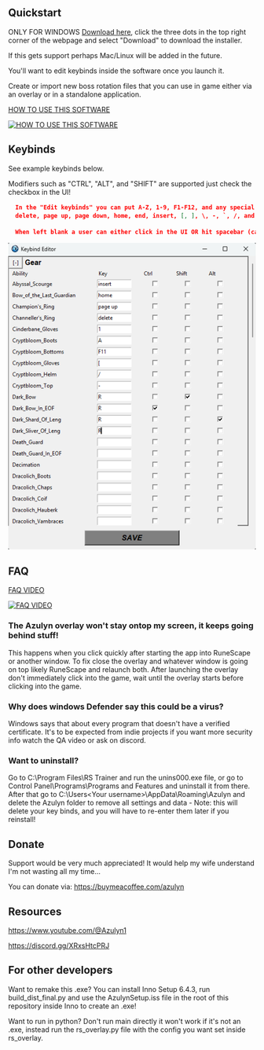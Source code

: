 ## Quickstart
ONLY FOR WINDOWS 
[Download here](https://github.com/blueboy4g/RS_Trainer/blob/main/Output/AzulynSetup.exe), click the three dots in the top right corner of the webpage and select "Download" to download the installer.

If this gets support perhaps Mac/Linux will be added in the future.

You'll want to edit keybinds inside the software once you launch it.

Create or import new boss rotation files that you can use in game either via an overlay or in a standalone application.

[HOW TO USE THIS SOFTWARE](https://youtu.be/DbwiqWMt4tI)


[![HOW TO USE THIS SOFTWARE](http://img.youtube.com/vi/DbwiqWMt4tI/0.jpg)](https://youtu.be/DbwiqWMt4tI)

## Keybinds
See example keybinds below.

Modifiers such as "CTRL", "ALT", and "SHIFT" are supported just check the checkbox in the UI!
```json
  In the "Edit keybinds" you can put A-Z, 1-9, F1-F12, and any special characters a couple examples:
  delete, page up, page down, home, end, insert, [, ], \, -, `, /, and more!

  When left blank a user can either click in the UI OR hit spacebar (can configure in config file to any button) to mark as completed.
```
![readme.png](readme.png)
## FAQ

[FAQ VIDEO](https://youtu.be/AmuDzXJdMcA)


[![FAQ VIDEO](http://img.youtube.com/vi/AmuDzXJdMcA/0.jpg)](https://youtu.be/AmuDzXJdMcA)

### The Azulyn overlay won't stay ontop my screen, it keeps going behind stuff!
This happens when you click quickly after starting the app into RuneScape or another window. To fix close the overlay and whatever window is going on top likely RuneScape and relaunch both. After launching the overlay don't immediately click into the game, wait until the overlay starts before clicking into the game.

### Why does windows Defender say this could be a virus? 
Windows says that about every program that doesn't have a verified certificate. It's to be expected from indie projects if you want more security info watch the QA video or ask on discord.

### Want to uninstall?
Go to C:\Program Files\RS Trainer and run the unins000.exe file, or go to Control Panel\Programs\Programs and Features and uninstall it from there.
After that go to C:\Users\<Your username>\AppData\Roaming\Azulyn and delete the Azulyn folder to remove all settings and data - Note: this will delete your key binds, and you will have to re-enter them later if you reinstall!

## Donate
Support would be very much appreciated! It would help my wife understand I'm not wasting all my time...  

You can donate via: https://buymeacoffee.com/azulyn


## Resources
https://www.youtube.com/@Azulyn1

https://discord.gg/XRxsHtcPRJ

## For other developers
Want to remake this .exe? You can install Inno Setup 6.4.3, run build_dist_final.py and use the AzulynSetup.iss file in the root of this repository inside Inno to create an .exe!

Want to run in python? Don't run main directly it won't work if it's not an .exe, instead run the rs_overlay.py file with the config you want set inside rs_overlay.
